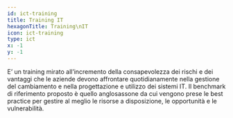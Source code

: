 ```yaml
---
id: ict-training
title: Training IT
hexagonTitle: Training\nIT
icon: ict-training
type: ict
x: -1
y: -1
---
```


E’ un training mirato all’incremento della consapevolezza dei rischi e dei vantaggi che le
aziende devono affrontare quotidianamente nella gestione del cambiamento e nella
progettazione e utilizzo dei sistemi IT. Il benchmark di riferimento proposto è quello
anglosassone da cui vengono prese le best practice per gestire al meglio le risorse a
disposizione, le opportunità e le vulnerabilità.